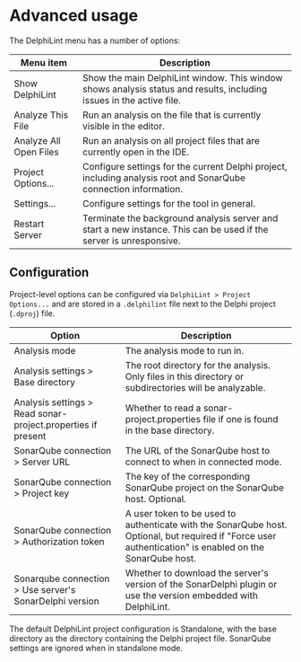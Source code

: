 # Advanced usage

The DelphiLint menu has a number of options:

| Menu item              | Description                                                                                                                                                   |
|------------------------|---------------------------------------------------------------------------------------------------------------------------------------------------------------|
| Show DelphiLint        | Show the main DelphiLint window. This window shows analysis status and results, including issues in the active file.                                          |
| Analyze This File      | Run an analysis on the file that is currently visible in the editor.                                                                                          |
| Analyze All Open Files | Run an analysis on all project files that are currently open in the IDE.                                                                                      |
| Project Options...     | Configure settings for the current Delphi project, including analysis root and SonarQube connection information.                                              |
| Settings...            | Configure settings for the tool in general.                                                                                                                   |
| Restart Server         | Terminate the background analysis server and start a new instance. This can be used if the server is unresponsive.                                            |

## Configuration

Project-level options can be configured via `DelphiLint > Project Options...` and are stored in a `.delphilint` file
next to the Delphi project (`.dproj`) file.

| Option                                                       | Description                                                                                                                                              |
|--------------------------------------------------------------|----------------------------------------------------------------------------------------------------------------------------------------------------------|
| Analysis mode                                                | The analysis mode to run in.                                                                                                                             |
| Analysis settings > Base directory                           | The root directory for the analysis. Only files in this directory or subdirectories will be analyzable.                                                  |
| Analysis settings > Read sonar-project.properties if present | Whether to read a sonar-project.properties file if one is found in the base directory.                                                                   |
| SonarQube connection > Server URL                            | The URL of the SonarQube host to connect to when in connected mode.                                                                                      |
| SonarQube connection > Project key                           | The key of the corresponding SonarQube project on the SonarQube host. Optional.                                                                          |
| SonarQube connection > Authorization token                   | A user token to be used to authenticate with the SonarQube host. Optional, but required if "Force user authentication" is enabled on the SonarQube host. |
| Sonarqube connection > Use server's SonarDelphi version      | Whether to download the server's version of the SonarDelphi plugin or use the version embedded with DelphiLint.                                          |

The default DelphiLint project configuration is Standalone, with the base directory as the directory containing the
Delphi project file. SonarQube settings are ignored when in standalone mode.